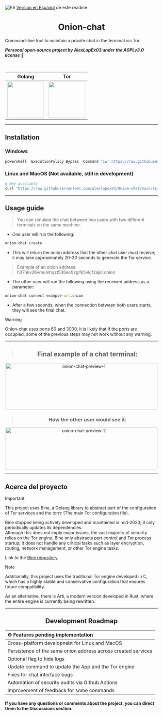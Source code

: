 ![ES](https://flagcdn.com/w20/es.png) [Versión en Español](https://github.com/AlexLopEx03/Onion-chat/blob/main/README.md) de este readme

<div align="center">
  <h1>Onion-chat</h1>
</div>

Command-line tool to maintain a private chat in the terminal via Tor.

***Personal open-source project by AlexLopEx03 under the AGPLv3.0 license*** 📜

<br>

<div align="center">
  
| Golang | Tor |
|:-----:|:----:|
| <img src="https://upload.wikimedia.org/wikipedia/commons/0/05/Go_Logo_Blue.svg" width="120"/> | <img src="https://logo.svgcdn.com/l/tor.png" width="120"/> |
</div>

---

## Installation

### Windows

```powershell
powershell -ExecutionPolicy Bypass -Command "iwr https://raw.githubusercontent.com/alexlopex03/Onion-chat/main/scripts/installer.ps1 | iex"
```

### Linux and MacOS (Not available, still in development)

```bash
# Not available
curl "https://raw.githubusercontent.com/alexlopex03/Onion-chat/main/scripts/installer.sh"
```

---

## Usage guide

> You can simulate the chat between two users with two different terminals on the same machine.

- One user will run the following:

```cmd
onion-chat create
```

- This will return the onion address that the other chat user must receive; it may take approximately 20-30 seconds to generate the Tor service.

> Example of an onion address: h37nkv26vmumhqzt536eo5zglfk5vkjf2ajid.onion

- The other user will run the following using the received address as a parameter:

```cmd
onion-chat connect example-url.onion
```

- After a few seconds, when the connection between both users starts, they will see the final chat.

> [!WARNING]
> Onion-chat uses ports 80 and 3000. It is likely that if the ports are occupied, some of the previous steps may not work without any warning.

---
<div align="center">
  
> ## Final example of a chat terminal: 
  
  <img width="500" height="153" alt="onion-chat-preview-1" src="https://github.com/user-attachments/assets/e15ebda3-3c6b-47fc-8d82-dee813702212" />

<br>

> ### How the other user would see it:

  <img width="500" height="138" alt="onion-chat-preview-2" src="https://github.com/user-attachments/assets/28b04aba-5094-4293-9d47-72ca8e327ea1" />
  
</div>

---

## Acerca del proyecto

> [!IMPORTANT]
> This project uses Bine, a Golang library to abstract part of the configuration of Tor services and the torrc (The main Tor configuration file).
>
> Bine stopped being actively developed and maintained in mid-2023; it only periodically updates its dependencies.
> <br>Although this does not imply major issues, the vast majority of security relies on the Tor engine. Bine only abstracts port control and Tor process startup; it does not handle any critical tasks such as layer encryption, routing, network management, or other Tor engine tasks.
> 
> Link to the [Bine repository](https://github.com/cretz/bine)

> [!NOTE]
> Additionally, this project uses the traditional Tor engine developed in C, which has a highly stable and conservative configuration that ensures future compatibility.
>
> As an alternative, there is Arti, a modern version developed in Rust, where the entire engine is currently being rewritten.

---

<div align="center">
    
## Development Roadmap

| ⚙️ Features pending implementation |
| :-----------------------------------------------------------------|
| Cross-platform developnebt for Linux and MacOS                    |
| Persistence of the same onion address across created services     |
| Optional flag to hide logs                                        |
| Update command to update the App and the Tor engine               |
| Fixes for chat interface bugs                                     |
| Automation of security audits via Github Actions                  |
| Improvement of feedback for some commands                         |

</div>

#### If you have any questions or comments about the project, you can direct them to the Discussions section.
